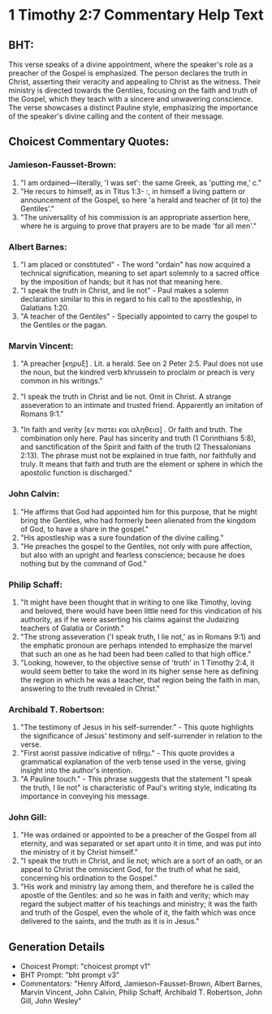 # 1 Timothy 2:7 Commentary Help Text

## BHT:
This verse speaks of a divine appointment, where the speaker's role as a preacher of the Gospel is emphasized. The person declares the truth in Christ, asserting their veracity and appealing to Christ as the witness. Their ministry is directed towards the Gentiles, focusing on the faith and truth of the Gospel, which they teach with a sincere and unwavering conscience. The verse showcases a distinct Pauline style, emphasizing the importance of the speaker's divine calling and the content of their message.

## Choicest Commentary Quotes:
### Jamieson-Fausset-Brown:
1. "I am ordained—literally, 'I was set': the same Greek, as 'putting me,' c." 
2. "He recurs to himself, as in Titus 1:3- :, in himself a living pattern or announcement of the Gospel, so here 'a herald and teacher of (it to) the Gentiles'." 
3. "The universality of his commission is an appropriate assertion here, where he is arguing to prove that prayers are to be made 'for all men'."

### Albert Barnes:
1. "I am placed or constituted" - The word "ordain" has now acquired a technical signification, meaning to set apart solemnly to a sacred office by the imposition of hands; but it has not that meaning here.
2. "I speak the truth in Christ, and lie not" - Paul makes a solemn declaration similar to this in regard to his call to the apostleship, in Galatians 1:20.
3. "A teacher of the Gentiles" - Specially appointed to carry the gospel to the Gentiles or the pagan.

### Marvin Vincent:
1. "A preacher [κηρυξ] . Lit. a herald. See on 2 Peter 2:5. Paul does not use the noun, but the kindred verb khrussein to proclaim or preach is very common in his writings." 

2. "I speak the truth in Christ and lie not. Omit in Christ. A strange asseveration to an intimate and trusted friend. Apparently an imitation of Romans 9:1." 

3. "In faith and verity [εν πιστει και αληθεια] . Or faith and truth. The combination only here. Paul has sincerity and truth (1 Corinthians 5:8), and sanctification of the Spirit and faith of the truth (2 Thessalonians 2:13). The phrase must not be explained in true faith, nor faithfully and truly. It means that faith and truth are the element or sphere in which the apostolic function is discharged."

### John Calvin:
1. "He affirms that God had appointed him for this purpose, that he might bring the Gentiles, who had formerly been alienated from the kingdom of God, to have a share in the gospel." 
2. "His apostleship was a sure foundation of the divine calling." 
3. "He preaches the gospel to the Gentiles, not only with pure affection, but also with an upright and fearless conscience; because he does nothing but by the command of God."

### Philip Schaff:
1. "It might have been thought that in writing to one like Timothy, loving and beloved, there would have been little need for this vindication of his authority, as if he were asserting his claims against the Judaizing teachers of Galatia or Corinth."
2. "The strong asseveration ('I speak truth, I lie not,' as in Romans 9:1) and the emphatic pronoun are perhaps intended to emphasize the marvel that such an one as he had been had been called to that high office."
3. "Looking, however, to the objective sense of 'truth' in 1 Timothy 2:4, it would seem better to take the word in its higher sense here as defining the region in which he was a teacher, that region being the faith in man, answering to the truth revealed in Christ."

### Archibald T. Robertson:
1. "The testimony of Jesus in his self-surrender." - This quote highlights the significance of Jesus' testimony and self-surrender in relation to the verse.
2. "First aorist passive indicative of τιθημ." - This quote provides a grammatical explanation of the verb tense used in the verse, giving insight into the author's intention.
3. "A Pauline touch." - This phrase suggests that the statement "I speak the truth, I lie not" is characteristic of Paul's writing style, indicating its importance in conveying his message.

### John Gill:
1. "He was ordained or appointed to be a preacher of the Gospel from all eternity, and was separated or set apart unto it in time, and was put into the ministry of it by Christ himself." 
2. "I speak the truth in Christ, and lie not; which are a sort of an oath, or an appeal to Christ the omniscient God, for the truth of what he said, concerning his ordination to the Gospel."
3. "His work and ministry lay among them, and therefore he is called the apostle of the Gentiles: and so he was in faith and verity; which may regard the subject matter of his teachings and ministry; it was the faith and truth of the Gospel, even the whole of it, the faith which was once delivered to the saints, and the truth as it is in Jesus."


## Generation Details
- Choicest Prompt: "choicest prompt v1"
- BHT Prompt: "bht prompt v3"
- Commentators: "Henry Alford, Jamieson-Fausset-Brown, Albert Barnes, Marvin Vincent, John Calvin, Philip Schaff, Archibald T. Robertson, John Gill, John Wesley"
